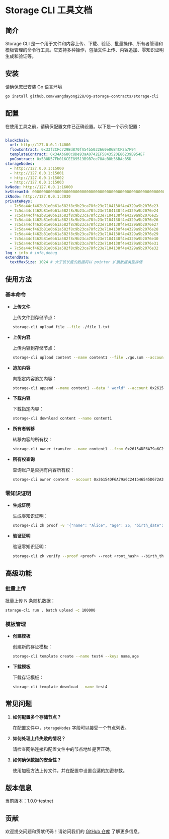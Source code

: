 # Storage CLI 工具文档

## 简介

Storage CLI 是一个用于文件和内容上传、下载、验证、批量操作、所有者管理和模板管理的命令行工具。它支持多种操作，包括文件上传、内容追加、零知识证明生成和验证等。

## 安装

请确保您已安装 Go 语言环境

```sh
go install github.com/wangdayong228/0g-storage-contracts/storage-cli
```

## 配置

在使用工具之前，请确保配置文件已正确设置。以下是一个示例配置：

```yaml

blockChain:
  url: http://127.0.0.1:14000
  flowContract: 0x33f2CFc729Bd870fA54b5032660e06B4CF2a7F94 
  templateContract: 0x34Ab680c8De93aA0742EF5843520E86239B954EF
  pmContract: 0x588D57Fb016CEE89513B9B7ee78AeB8b56BAc85D
storageNodes:
  - http://127.0.0.1:15000
  - http://127.0.0.1:15001
  - http://127.0.0.1:15002
  - http://127.0.0.1:15003
kvNode: http://127.0.0.1:16000
kvStreamId: 000000000000000000000000000000000000000000000000000000000000f009
zkNode: http://127.0.0.1:3030
privateKeys:
  - 7c5da44cf462b81e0b61a582f8c9b23ca78fc23e7104138f4e4329a9b2076e23
  - 7c5da44cf462b81e0b61a582f8c9b23ca78fc23e7104138f4e4329a9b2076e24
  - 7c5da44cf462b81e0b61a582f8c9b23ca78fc23e7104138f4e4329a9b2076e25
  - 7c5da44cf462b81e0b61a582f8c9b23ca78fc23e7104138f4e4329a9b2076e26
  - 7c5da44cf462b81e0b61a582f8c9b23ca78fc23e7104138f4e4329a9b2076e27
  - 7c5da44cf462b81e0b61a582f8c9b23ca78fc23e7104138f4e4329a9b2076e28
  - 7c5da44cf462b81e0b61a582f8c9b23ca78fc23e7104138f4e4329a9b2076e29
  - 7c5da44cf462b81e0b61a582f8c9b23ca78fc23e7104138f4e4329a9b2076e30
  - 7c5da44cf462b81e0b61a582f8c9b23ca78fc23e7104138f4e4329a9b2076e31
  - 7c5da44cf462b81e0b61a582f8c9b23ca78fc23e7104138f4e4329a9b2076e32
log : info # info,debug
extendData:
  textMaxSize: 1024 # 大于该长度的数据将以 pointer 扩展数据类型存储
```

## 使用方法

### 基本命令

- **上传文件**

  上传文件到存储节点：

  ```sh
  storage-cli upload file --file ./file_1.txt
  ```

- **上传内容**

  上传内容到存储节点：

  ```sh
  storage-cli upload content --name content1 --file ./go.sum --account 0x26154DF6A79a6C241b46545D672A3Ba6AE8813bE
  ```

- **追加内容**

  向指定内容追加内容：

  ```sh
  storage-cli append --name content1 --data " world" --account 0x26154DF6A79a6C241b46545D672A3Ba6AE8813bE
  ```

- **下载内容**

  下载指定内容：

  ```sh
  storage-cli download content --name content1
  ```

- **所有者转移**

  转移内容的所有权：

  ```sh
  storage-cli owner transfer --name content1 --from 0x26154DF6A79a6C241b46545D672A3Ba6AE8813bE --to 0xd68D7A9639FaaDed2a6002562178502fA3b3Af9b
  ```
- **所有权查询**

  查询账户是否拥有内容所有权：

  ```sh
  storage-cli owner content --account 0x26154DF6A79a6C241b46545D672A3Ba6AE8813bE --name content1 
  ```

### 零知识证明

- **生成证明**

  生成零知识证明：

  ```sh
  storage-cli zk proof -v '{"name": "Alice", "age": 25, "birth_date": "20000101", "edu_level": 4, "serial_no": "1234567890"}' -t 20000101 -k verysecretkey123 -i uniqueiv12345678
  ```

- **验证证明**

  验证零知识证明：

  ```sh
  storage-cli zk verify --proof <proof> --root <root_hash> --birth_threshold 20000101
  ```

## 高级功能

### 批量上传

批量上传 N 条随机数据：

```sh
storage-cli run . batch upload -c 100000
```

### 模板管理

- **创建模板**

  创建新的存证模板：

  ```sh
  storage-cli template create --name test4 --keys name,age
  ```

- **下载模板**

  下载存证模板：

  ```sh
  storage-cli template download --name test4
  ```

## 常见问题

1. **如何配置多个存储节点？**

   在配置文件中，`storageNodes` 字段可以接受一个节点列表。

2. **如何处理上传失败的情况？**

   请检查网络连接和配置文件中的节点地址是否正确。

3. **如何确保数据的安全性？**

   使用加密方法上传文件，并在配置中设置合适的加密参数。

## 版本信息

当前版本：1.0.0-testnet

## 贡献

欢迎提交问题和贡献代码！请访问我们的 [GitHub 仓库](https://github.com/wangdayong228/0g-storage-contracts) 了解更多信息。